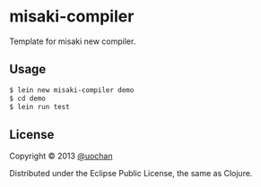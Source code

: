 # misaki-compiler

Template for misaki new compiler.

## Usage

```sh
$ lein new misaki-compiler demo
$ cd demo
$ lein run test
```

## License

Copyright © 2013 [@uochan](http://twitter.com/uochan)

Distributed under the Eclipse Public License, the same as Clojure.
